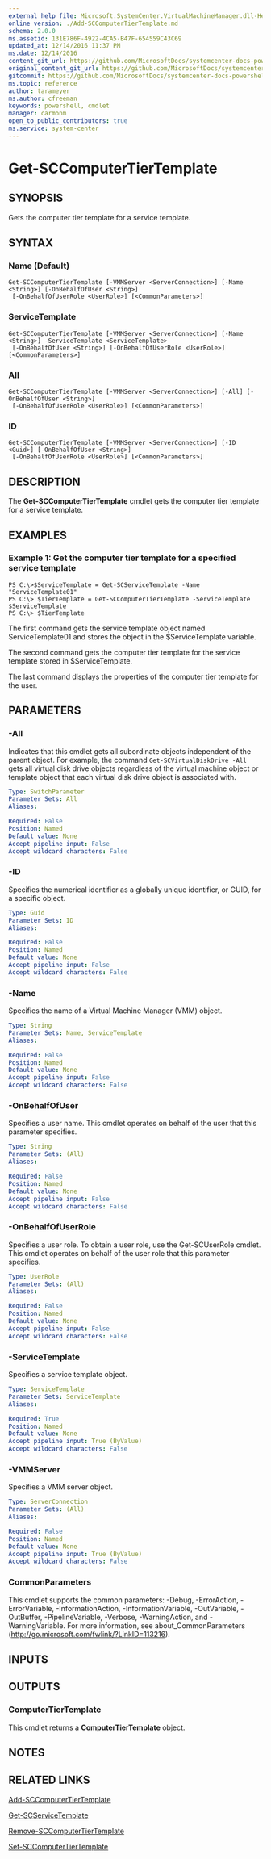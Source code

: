 ```yaml
---
external help file: Microsoft.SystemCenter.VirtualMachineManager.dll-Help.xml
online version: ./Add-SCComputerTierTemplate.md
schema: 2.0.0
ms.assetid: 131E786F-4922-4CA5-B47F-654559C43C69
updated_at: 12/14/2016 11:37 PM
ms.date: 12/14/2016
content_git_url: https://github.com/MicrosoftDocs/systemcenter-docs-powershell/blob/master/systemcenter-cmdlets/SystemCenter2016/VirtualMachineManager/v1/Get-SCComputerTierTemplate.md
original_content_git_url: https://github.com/MicrosoftDocs/systemcenter-docs-powershell/blob/master/systemcenter-cmdlets/SystemCenter2016/VirtualMachineManager/v1/Get-SCComputerTierTemplate.md
gitcommit: https://github.com/MicrosoftDocs/systemcenter-docs-powershell/blob/ddd0fefc9adaabb9394eb6c21b33370913d1830d/systemcenter-cmdlets/SystemCenter2016/VirtualMachineManager/v1/Get-SCComputerTierTemplate.md
ms.topic: reference
author: tarameyer
ms.author: cfreeman
keywords: powershell, cmdlet
manager: carmonm
open_to_public_contributors: true
ms.service: system-center
---
```


# Get-SCComputerTierTemplate

## SYNOPSIS
Gets the computer tier template for a service template.

## SYNTAX

### Name (Default)
```
Get-SCComputerTierTemplate [-VMMServer <ServerConnection>] [-Name <String>] [-OnBehalfOfUser <String>]
 [-OnBehalfOfUserRole <UserRole>] [<CommonParameters>]
```

### ServiceTemplate
```
Get-SCComputerTierTemplate [-VMMServer <ServerConnection>] [-Name <String>] -ServiceTemplate <ServiceTemplate>
 [-OnBehalfOfUser <String>] [-OnBehalfOfUserRole <UserRole>] [<CommonParameters>]
```

### All
```
Get-SCComputerTierTemplate [-VMMServer <ServerConnection>] [-All] [-OnBehalfOfUser <String>]
 [-OnBehalfOfUserRole <UserRole>] [<CommonParameters>]
```

### ID
```
Get-SCComputerTierTemplate [-VMMServer <ServerConnection>] [-ID <Guid>] [-OnBehalfOfUser <String>]
 [-OnBehalfOfUserRole <UserRole>] [<CommonParameters>]
```

## DESCRIPTION
The **Get-SCComputerTierTemplate** cmdlet gets the computer tier template for a service template.

## EXAMPLES

### Example 1: Get the computer tier template for a specified service template
```
PS C:\>$ServiceTemplate = Get-SCServiceTemplate -Name "ServiceTemplate01"
PS C:\> $TierTemplate = Get-SCComputerTierTemplate -ServiceTemplate $ServiceTemplate
PS C:\> $TierTemplate
```

The first command gets the service template object named ServiceTemplate01 and stores the object in the $ServiceTemplate variable.

The second command gets the computer tier template for the service template stored in $ServiceTemplate.

The last command displays the properties of the computer tier template for the user.

## PARAMETERS

### -All
Indicates that this cmdlet gets all subordinate objects independent of the parent object.
For example, the command `Get-SCVirtualDiskDrive -All` gets all virtual disk drive objects regardless of the virtual machine object or template object that each virtual disk drive object is associated with.

```yaml
Type: SwitchParameter
Parameter Sets: All
Aliases: 

Required: False
Position: Named
Default value: None
Accept pipeline input: False
Accept wildcard characters: False
```

### -ID
Specifies the numerical identifier as a globally unique identifier, or GUID, for a specific object.

```yaml
Type: Guid
Parameter Sets: ID
Aliases: 

Required: False
Position: Named
Default value: None
Accept pipeline input: False
Accept wildcard characters: False
```

### -Name
Specifies the name of a Virtual Machine Manager (VMM) object.

```yaml
Type: String
Parameter Sets: Name, ServiceTemplate
Aliases: 

Required: False
Position: Named
Default value: None
Accept pipeline input: False
Accept wildcard characters: False
```

### -OnBehalfOfUser
Specifies a user name.
This cmdlet operates on behalf of the user that this parameter specifies.

```yaml
Type: String
Parameter Sets: (All)
Aliases: 

Required: False
Position: Named
Default value: None
Accept pipeline input: False
Accept wildcard characters: False
```

### -OnBehalfOfUserRole
Specifies a user role.
To obtain a user role, use the Get-SCUserRole cmdlet.
This cmdlet operates on behalf of the user role that this parameter specifies.

```yaml
Type: UserRole
Parameter Sets: (All)
Aliases: 

Required: False
Position: Named
Default value: None
Accept pipeline input: False
Accept wildcard characters: False
```

### -ServiceTemplate
Specifies a service template object.

```yaml
Type: ServiceTemplate
Parameter Sets: ServiceTemplate
Aliases: 

Required: True
Position: Named
Default value: None
Accept pipeline input: True (ByValue)
Accept wildcard characters: False
```

### -VMMServer
Specifies a VMM server object.

```yaml
Type: ServerConnection
Parameter Sets: (All)
Aliases: 

Required: False
Position: Named
Default value: None
Accept pipeline input: True (ByValue)
Accept wildcard characters: False
```

### CommonParameters
This cmdlet supports the common parameters: -Debug, -ErrorAction, -ErrorVariable, -InformationAction, -InformationVariable, -OutVariable, -OutBuffer, -PipelineVariable, -Verbose, -WarningAction, and -WarningVariable. For more information, see about_CommonParameters (http://go.microsoft.com/fwlink/?LinkID=113216).

## INPUTS

## OUTPUTS

### ComputerTierTemplate
This cmdlet returns a **ComputerTierTemplate** object.

## NOTES

## RELATED LINKS

[Add-SCComputerTierTemplate](xref:SystemCenter2016/VirtualMachineManager/v1/Add-SCComputerTierTemplate.md)

[Get-SCServiceTemplate](xref:SystemCenter2016/VirtualMachineManager/v1/Get-SCServiceTemplate.md)

[Remove-SCComputerTierTemplate](xref:SystemCenter2016/VirtualMachineManager/v1/Remove-SCComputerTierTemplate.md)

[Set-SCComputerTierTemplate](xref:SystemCenter2016/VirtualMachineManager/v1/Set-SCComputerTierTemplate.md)

